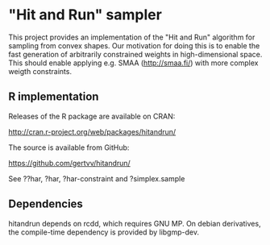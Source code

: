 "Hit and Run" sampler
=====================

This project provides an implementation of the "Hit and Run" algorithm
for sampling from convex shapes. Our motivation for doing this is to
enable the fast generation of arbitrarily constrained weights in
high-dimensional space. This should enable applying e.g. SMAA
(http://smaa.fi/) with more complex weigth constraints.

R implementation
----------------

Releases of the R package are available on CRAN:

http://cran.r-project.org/web/packages/hitandrun/

The source is available from GitHub:

https://github.com/gertvv/hitandrun/

See ??har, ?har, ?har-constraint and ?simplex.sample

Dependencies
------------

hitandrun depends on rcdd, which requires GNU MP. On debian derivatives, the
compile-time dependency is provided by libgmp-dev.

